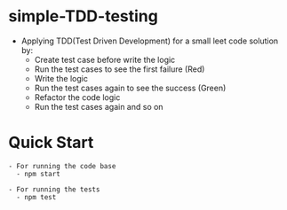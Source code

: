 # simple-TDD-testing

- Applying TDD(Test Driven Development) for a small leet code solution by:
    - Create test case before write the logic
    - Run the test cases to see the first failure (Red)
    - Write the logic
    - Run the test cases again to see the success (Green)
    - Refactor the code logic
    - Run the test cases again and so on



# Quick Start
    - For running the code base 
      - npm start

    - For running the tests
      - npm test
